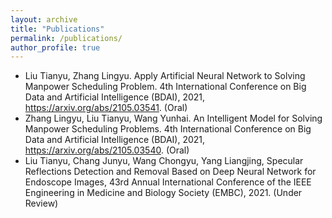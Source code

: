 ```yaml
---
layout: archive
title: "Publications"
permalink: /publications/
author_profile: true
---
```

* Liu Tianyu, Zhang Lingyu. Apply Artificial Neural Network to Solving Manpower Scheduling Problem. 4th International Conference on Big Data and Artificial Intelligence (BDAI), 2021, https://arxiv.org/abs/2105.03541. (Oral)
* Zhang Lingyu, Liu Tianyu, Wang Yunhai. An Intelligent Model for Solving Manpower Scheduling Problems. 4th International Conference on Big Data and Artificial Intelligence (BDAI), 2021,  https://arxiv.org/abs/2105.03540. (Oral)
* Liu Tianyu, Chang Junyu, Wang Chongyu, Yang Liangjing, Specular Reflections Detection and Removal Based on Deep Neural Network for Endoscope Images, 43rd Annual International Conference of the IEEE Engineering in Medicine and Biology Society (EMBC), 2021. (Under Review)

<!--
{% if author.googlescholar %}
  You can also find my articles on <u><a href="{{author.googlescholar}}">my Google Scholar profile</a>.</u>
{% endif %}
-->
<!--
  {% include base_path %}
  {% for post in site.publications reversed %}
  { % include archive-single.html %}
  {% endfor %}
-->

